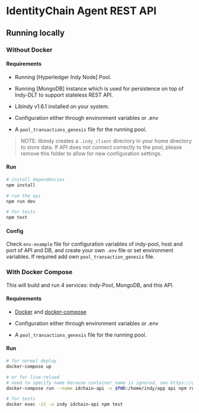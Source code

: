 # IdentityChain Agent REST API

## Running locally

### Without Docker

#### Requirements

-   Running [Hyperledger Indy Node] Pool.

-   Running [MongoDB] instance which is used for persistence on top of
    Indy-DLT to support stateless REST API.

-   Libindy v1.6.1 installed on your system.

-   Configuration either through environment variables or .env

-   A `pool_transactions_genesis` file for the running pool.

> NOTE: libindy creates a `.indy_client` directory in your home directory
> to store data. If API does not connect correctly to the pool, please
> remove this folder to allow for new configuration settings.

#### Run

```bash
# install dependencies
npm install

# run the api
npm run dev

# for tests
npm test
```

#### Config

Check `env-example` file for configuration variables of indy-pool, host and port of API
and DB, and create your own `.env` file or set environment variables.
If required add own `pool_transaction_genesis` file.

### With Docker Compose

This will build and run 4 services: Indy-Pool, MongoDB, and this API.

#### Requirements

-   [Docker](https://docker.com) and [docker-compose](https://docker.com/compose)

-   Configuration either through environment variables or .env

-   A `pool_transactions_genesis` file for the running pool.

#### Run

```bash
# for normal deploy
docker-compose up

# or for live-reload
# need to specify name because container_name is ignored, see https://github.com/docker/compose/issues/2061
docker-compose run --name idchain-api -v $PWD:/home/indy/app api npm run dev

# for tests
docker exec -it -u indy idchain-api npm test
```
